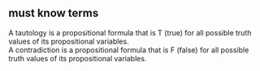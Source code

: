 ## must know terms
A tautology is a propositional formula that is T (true) for all possible truth values of its propositional
variables.<br>A contradiction is a propositional formula that is F (false) for all possible truth values of
its propositional variables.